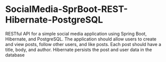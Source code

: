 # SocialMedia-SprBoot-REST-Hibernate-PostgreSQL
RESTful API for a simple social media application using Spring Boot, Hibernate, and PostgreSQL. The application should allow users to create and view posts, follow other users, and like posts. Each post should have a title, body, and author. Hibernate persists the post and user data in the database
